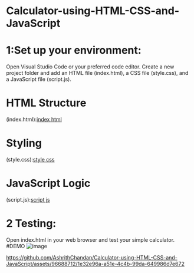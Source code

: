 # Calculator-using-HTML-CSS-and-JavaScript
# 1:Set up your environment:

Open Visual Studio Code or your preferred code editor.
Create a new project folder and add an HTML file (index.html), a CSS file (style.css), and a JavaScript file (script.js).
# HTML Structure 
 (index.html):[index html](https://github.com/AshrithChandan/Calculator-using-HTML-CSS-and-JavaScript/blob/main/index.html)
# Styling 
 (style.css):[style css](style.css)
# JavaScript Logic 
 (script.js):[script js](https://github.com/AshrithChandan/Calculator-using-HTML-CSS-and-JavaScript/blob/main/script.js)
# 2 Testing:
Open index.html in your web browser and test your simple calculator.
#DEMO
![image](https://github.com/AshrithChandan/Calculator-using-HTML-CSS-and-JavaScript/assets/96688712/0167bc94-fcf7-42e1-9787-07931b93bc44)




https://github.com/AshrithChandan/Calculator-using-HTML-CSS-and-JavaScript/assets/96688712/1e32e96a-a51e-4c4b-99da-649986d7e672

